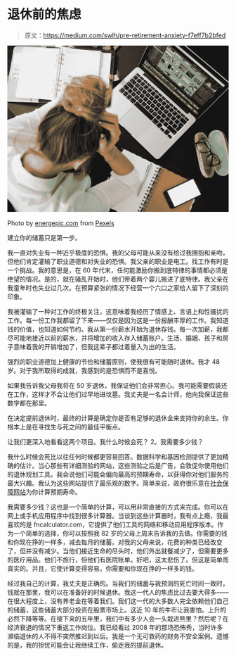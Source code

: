 # 退休前的焦虑

> 原文：<https://medium.com/swlh/pre-retirement-anxiety-f7eff7b2bfed>

![](img/1e9e5abad91a6a2f6cdd08dc2c228ec7.png)

Photo by [energepic.com](https://www.pexels.com/@energepic-com-27411?utm_content=attributionCopyText&utm_medium=referral&utm_source=pexels) from [Pexels](https://www.pexels.com/photo/design-desk-display-eyewear-313690/?utm_content=attributionCopyText&utm_medium=referral&utm_source=pexels)

建立你的储蓄只是第一步。

我一直对失业有一种近乎极度的恐惧。我的父母可能从来没有给过我拥抱和亲吻，但他们肯定灌输了职业道德和对失业的恐惧。我父亲的职业是电工。找工作有时是一个挑战。我的意思是，在 60 年代末，任何能激励你搬到底特律的事情都必须是绝望的情况。是的，就在骚乱开始时，他们带着两个婴儿搬进了底特律。我父亲在我童年时也失业过几次。在预算紧张的情况下经营一个六口之家给人留下了深刻的印象。

我被灌输了一种对工作的终极关注，这意味着我经历了情感上、言语上和性骚扰的工作。每一份工作我都留了下来——仅仅是因为这是一份报酬丰厚的工作。我知道钱的价值，也知道如何节约。我从第一份薪水开始为退休存钱。每一次加薪，我都尽可能地接近以前的薪水，并将增加的收入存入储蓄账户。生活、婚姻、孩子和房子意味着我的开销增加了，但我这辈子都过着量入为出的生活。

强烈的职业道德加上健康的节俭和储蓄原则，使我很有可能随时退休。我才 48 岁。对于我所取得的成就，我感到的是恐惧而不是喜悦。

如果我告诉我父母我将在 50 岁退休，我保证他们会非常担心。我可能需要假装还在工作，这样才不会让他们过早地进坟墓。我丈夫是一名会计师，他向我保证这些数字都在那里。

在决定提前退休时，最终的计算是确定你是否有足够的退休金来支持你的余生。你根本上是在寻找生与死之间的最佳平衡点。

让我们更深入地看看这两个项目。我什么时候会死？
2。我需要多少钱？

我什么时候会死比以往任何时候都更容易回答。数据科学和基因检测提供了更加精确的估计。当心那些有详细测验的网站，这些测验之后是广告，会敦促你使用他们的退休规划工具。我会说他们可能会偏向最高的预期寿命，以获得你对他们服务的最大兴趣。我认为这些网站提供了最乐观的数字。简单来说，政府很乐意在[社会保障网站](https://www.ssa.gov/oact/population/longevity.html)为你计算预期寿命。

我需要多少钱？这也是一个简单的计算，可以用非常直接的方式来完成。你可以在网上或手机应用程序中找到很多计算器。当谈到这些计算器时，我有点上瘾，我最喜欢的是 fncalculator.com，它提供了他们工具的网络和移动应用程序版本。作为一个简单的选择，你可以按照我 82 岁的父母上周末告诉我的去做。你需要的钱和你现在挣的一样多，减去每月的储蓄。对我的父母来说，花费的种类已经改变了，但并没有减少。当他们接近生命的尽头时，他们外出就餐减少了，但需要更多的医疗用品。他们不旅行，但他们有医院账单。好吧，这太悲伤了。但这是简单而真实的。并且，它使计算变得容易。你需要和你现在挣的一样多的钱。

经过我自己的计算，我丈夫是正确的。当我们的储蓄与我预测的死亡时间一致时，钱就在那里，我可以在准备好的时候退休。我这一代人的焦虑比过去要大得多——在很大程度上，没有养老金在等着我们。我们这一代的大多数人完全依赖他们自己的储蓄，这些储蓄大部分投资在股票市场上。这近 10 年的牛市让我害怕。上升的必然下降等等。在接下来的五年里，我们中有多少人会一头栽进熊里？然后呢？在经济衰退的情况下重返工作岗位。我已经看过 2008 年的那场恐怖秀，当时许多濒临退休的人不得不突然推迟到以后。我是一个无可救药的财务不安全案例。遗憾的是，我的担忧可能会让我继续工作，偷走我的提前退休。